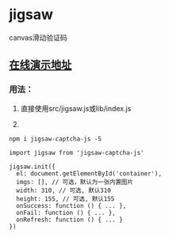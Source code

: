 # jigsaw
canvas滑动验证码

## [在线演示地址](https://kongkong99.github.io/jigsaw/)

### 用法：
1. 直接使用src/jigsaw.js或lib/index.js


2.
```
npm i jigsaw-captcha-js -S

import jigsaw from 'jigsaw-captcha-js'

jigsaw.init({
  el: document.getElementById('container'),
  imgs: [], // 可选，默认为一张内置图片
  width: 310, // 可选, 默认310
  height: 155, // 可选, 默认155
  onSuccess: function () { ... },
  onFail: function () { ... },
  onRefresh: function () { ... }
})
```
